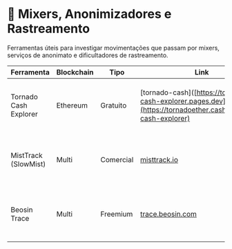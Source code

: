 # 🧼 Mixers, Anonimizadores e Rastreamento

Ferramentas úteis para investigar movimentações que passam por mixers, serviços de anonimato e dificultadores de rastreamento.

| Ferramenta               | Blockchain       | Tipo        | Link                                                                 | Descrição |
|--------------------------|------------------|-------------|----------------------------------------------------------------------|-----------|
| Tornado Cash Explorer    | Ethereum         | Gratuito    | [tornado-cash]([https://tornado-cash-explorer.pages.dev](https://tornadoether.cash/r/tornado-cash-explorer) | Rastreamento visual de depósitos e saques do Tornado Cash. |
| MistTrack (SlowMist)     | Multi            | Comercial   | [misttrack.io](https://misttrack.io)                                | Plataforma forense para rastrear fundos, mixers e scams. |
| Beosin Trace             | Multi            | Freemium    | [trace.beosin.com](https://trace.beosin.com)                        | Rastreio de ativos, análise de rotas e carteiras suspeitas. |
